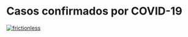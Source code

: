 # Casos confirmados por COVID-19

[![frictionless](https://github.com/dados-mg/casos-confirmados-covid-19/actions/workflows/frictionless.yaml/badge.svg)](https://github.com/dados-mg/casos-confirmados-covid-19/actions/workflows/frictionless.yaml)
